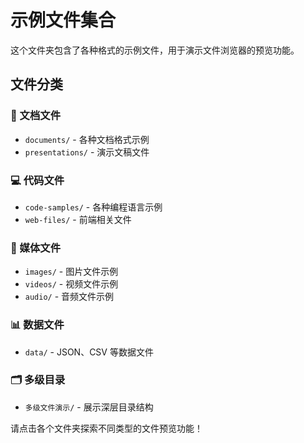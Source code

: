 # 示例文件集合

这个文件夹包含了各种格式的示例文件，用于演示文件浏览器的预览功能。

## 文件分类

### 📄 文档文件
- `documents/` - 各种文档格式示例
- `presentations/` - 演示文稿文件

### 💻 代码文件
- `code-samples/` - 各种编程语言示例
- `web-files/` - 前端相关文件

### 🎨 媒体文件
- `images/` - 图片文件示例
- `videos/` - 视频文件示例
- `audio/` - 音频文件示例

### 📊 数据文件
- `data/` - JSON、CSV 等数据文件

### 🗂️ 多级目录
- `多级文件演示/` - 展示深层目录结构

请点击各个文件夹探索不同类型的文件预览功能！